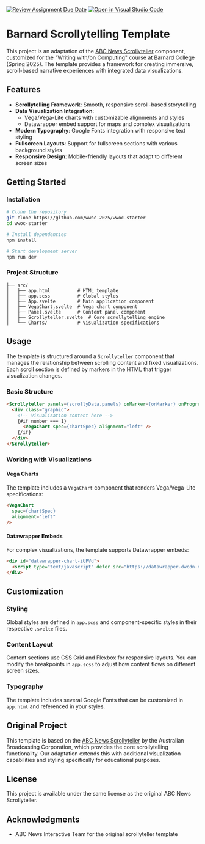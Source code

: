 [![Review Assignment Due Date](https://classroom.github.com/assets/deadline-readme-button-22041afd0340ce965d47ae6ef1cefeee28c7c493a6346c4f15d667ab976d596c.svg)](https://classroom.github.com/a/UBElJMRu)
[![Open in Visual Studio Code](https://classroom.github.com/assets/open-in-vscode-2e0aaae1b6195c2367325f4f02e2d04e9abb55f0b24a779b69b11b9e10269abc.svg)](https://classroom.github.com/online_ide?assignment_repo_id=19472486&assignment_repo_type=AssignmentRepo)
# Barnard Scrollytelling Template

This project is an adaptation of the [ABC News Scrollyteller](https://github.com/abcnews/scrollyteller) component, customized for the "Writing with/on Computing" course at Barnard College (Spring 2025). The template provides a framework for creating immersive, scroll-based narrative experiences with integrated data visualizations.

## Features

- **Scrollytelling Framework**: Smooth, responsive scroll-based storytelling
- **Data Visualization Integration**:
  - Vega/Vega-Lite charts with customizable alignments and styles
  - Datawrapper embed support for maps and complex visualizations
- **Modern Typography**: Google Fonts integration with responsive text styling
- **Fullscreen Layouts**: Support for fullscreen sections with various background styles
- **Responsive Design**: Mobile-friendly layouts that adapt to different screen sizes

## Getting Started

### Installation

```bash
# Clone the repository
git clone https://github.com/wwoc-2025/wwoc-starter
cd wwoc-starter

# Install dependencies
npm install

# Start development server
npm run dev
```

### Project Structure

```
├── src/
│   ├── app.html          # HTML template
│   ├── app.scss          # Global styles
│   ├── App.svelte        # Main application component
│   ├── VegaChart.svelte  # Vega chart component
│   ├── Panel.svelte      # Content panel component
│   ├── Scrollyteller.svelte  # Core scrollytelling engine
│   └── Charts/           # Visualization specifications
```

## Usage

The template is structured around a `Scrollyteller` component that manages the relationship between scrolling content and fixed visualizations. Each scroll section is defined by markers in the HTML that trigger visualization changes.

### Basic Structure

```html
<Scrollyteller panels={scrollyData.panels} onMarker={onMarker} onProgress={onProgress}>
  <div class="graphic">
    <!-- Visualization content here -->
    {#if number === 1}
      <VegaChart spec={chartSpec} alignment="left" />
    {/if}
  </div>
</Scrollyteller>
```

### Working with Visualizations

#### Vega Charts

The template includes a `VegaChart` component that renders Vega/Vega-Lite specifications:

```html
<VegaChart 
  spec={chartSpec}
  alignment="left" 
/>
```

#### Datawrapper Embeds

For complex visualizations, the template supports Datawrapper embeds:

```html
<div id="datawrapper-chart-iUPVd">
  <script type="text/javascript" defer src="https://datawrapper.dwcdn.net/iUPVd/embed.js" charset="utf-8"></script>
</div>
```

## Customization

### Styling

Global styles are defined in `app.scss` and component-specific styles in their respective `.svelte` files.

### Content Layout

Content sections use CSS Grid and Flexbox for responsive layouts. You can modify the breakpoints in `app.scss` to adjust how content flows on different screen sizes.

### Typography

The template includes several Google Fonts that can be customized in `app.html` and referenced in your styles.

## Original Project

This template is based on the [ABC News Scrollyteller](https://github.com/abcnews/scrollyteller) by the Australian Broadcasting Corporation, which provides the core scrollytelling functionality. Our adaptation extends this with additional visualization capabilities and styling specifically for educational purposes.

## License

This project is available under the same license as the original ABC News Scrollyteller.

## Acknowledgments

- ABC News Interactive Team for the original scrollyteller template
